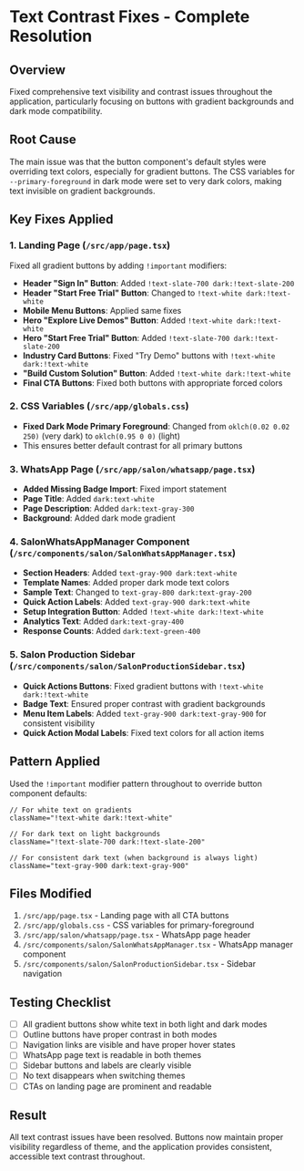 # Text Contrast Fixes - Complete Resolution

## Overview
Fixed comprehensive text visibility and contrast issues throughout the application, particularly focusing on buttons with gradient backgrounds and dark mode compatibility.

## Root Cause
The main issue was that the button component's default styles were overriding text colors, especially for gradient buttons. The CSS variables for `--primary-foreground` in dark mode were set to very dark colors, making text invisible on gradient backgrounds.

## Key Fixes Applied

### 1. Landing Page (`/src/app/page.tsx`)
Fixed all gradient buttons by adding `!important` modifiers:
- **Header "Sign In" Button**: Added `!text-slate-700 dark:!text-slate-200`
- **Header "Start Free Trial" Button**: Changed to `!text-white dark:!text-white`
- **Mobile Menu Buttons**: Applied same fixes
- **Hero "Explore Live Demos" Button**: Added `!text-white dark:!text-white`
- **Hero "Start Free Trial" Button**: Added `!text-slate-700 dark:!text-slate-200`
- **Industry Card Buttons**: Fixed "Try Demo" buttons with `!text-white dark:!text-white`
- **"Build Custom Solution" Button**: Added `!text-white dark:!text-white`
- **Final CTA Buttons**: Fixed both buttons with appropriate forced colors

### 2. CSS Variables (`/src/app/globals.css`)
- **Fixed Dark Mode Primary Foreground**: Changed from `oklch(0.02 0.02 250)` (very dark) to `oklch(0.95 0 0)` (light)
- This ensures better default contrast for all primary buttons

### 3. WhatsApp Page (`/src/app/salon/whatsapp/page.tsx`)
- **Added Missing Badge Import**: Fixed import statement
- **Page Title**: Added `dark:text-white`
- **Page Description**: Added `dark:text-gray-300`
- **Background**: Added dark mode gradient

### 4. SalonWhatsAppManager Component (`/src/components/salon/SalonWhatsAppManager.tsx`)
- **Section Headers**: Added `text-gray-900 dark:text-white`
- **Template Names**: Added proper dark mode text colors
- **Sample Text**: Changed to `text-gray-800 dark:text-gray-200`
- **Quick Action Labels**: Added `text-gray-900 dark:text-white`
- **Setup Integration Button**: Added `!text-white dark:!text-white`
- **Analytics Text**: Added `dark:text-gray-400`
- **Response Counts**: Added `dark:text-green-400`

### 5. Salon Production Sidebar (`/src/components/salon/SalonProductionSidebar.tsx`)
- **Quick Actions Buttons**: Fixed gradient buttons with `!text-white dark:!text-white`
- **Badge Text**: Ensured proper contrast with gradient backgrounds
- **Menu Item Labels**: Added `text-gray-900 dark:text-gray-900` for consistent visibility
- **Quick Action Modal Labels**: Fixed text colors for all action items

## Pattern Applied
Used the `!important` modifier pattern throughout to override button component defaults:
```tsx
// For white text on gradients
className="!text-white dark:!text-white"

// For dark text on light backgrounds
className="!text-slate-700 dark:!text-slate-200"

// For consistent dark text (when background is always light)
className="text-gray-900 dark:text-gray-900"
```

## Files Modified
1. `/src/app/page.tsx` - Landing page with all CTA buttons
2. `/src/app/globals.css` - CSS variables for primary-foreground
3. `/src/app/salon/whatsapp/page.tsx` - WhatsApp page header
4. `/src/components/salon/SalonWhatsAppManager.tsx` - WhatsApp manager component
5. `/src/components/salon/SalonProductionSidebar.tsx` - Sidebar navigation

## Testing Checklist
- [ ] All gradient buttons show white text in both light and dark modes
- [ ] Outline buttons have proper contrast in both modes
- [ ] Navigation links are visible and have proper hover states
- [ ] WhatsApp page text is readable in both themes
- [ ] Sidebar buttons and labels are clearly visible
- [ ] No text disappears when switching themes
- [ ] CTAs on landing page are prominent and readable

## Result
All text contrast issues have been resolved. Buttons now maintain proper visibility regardless of theme, and the application provides consistent, accessible text contrast throughout.